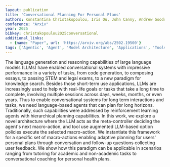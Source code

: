 ```yaml
---
layout: publication
title: 'Conversational Planning For Personal Plans'
authors: Konstantina Christakopoulou, Iris Qu, John Canny, Andrew Goodridge, Cj Adams, Minmin Chen, Maja Matarić
conference: "Arxiv"
year: 2025
bibkey: christakopoulou2025conversational
additional_links:
  - {name: "Paper", url: 'https://arxiv.org/abs/2502.19500'}
tags: ['Agentic', 'Agent', 'Model Architecture', 'Applications', 'Tools', 'Reinforcement Learning']
---
```

The language generation and reasoning capabilities of large language models
(LLMs) have enabled conversational systems with impressive performance in a
variety of tasks, from code generation, to composing essays, to passing STEM
and legal exams, to a new paradigm for knowledge search. Besides those
short-term use applications, LLMs are increasingly used to help with real-life
goals or tasks that take a long time to complete, involving multiple sessions
across days, weeks, months, or even years. Thus to enable conversational
systems for long term interactions and tasks, we need language-based agents
that can plan for long horizons. Traditionally, such capabilities were
addressed by reinforcement learning agents with hierarchical planning
capabilities. In this work, we explore a novel architecture where the LLM acts
as the meta-controller deciding the agent's next macro-action, and tool use
augmented LLM-based option policies execute the selected macro-action. We
instantiate this framework for a specific set of macro-actions enabling
adaptive planning for users' personal plans through conversation and follow-up
questions collecting user feedback. We show how this paradigm can be applicable
in scenarios ranging from tutoring for academic and non-academic tasks to
conversational coaching for personal health plans.
